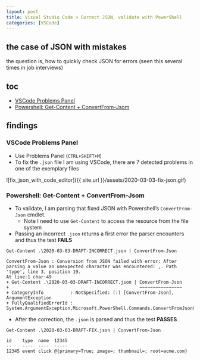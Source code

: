 ```yaml
---
layout: post
title: Visual Studio Code > Correct JSON, validate with PowerShell
categories: [VSCode]
---
```

## the case	of JSON with mistakes
the question is, how to quickly check JSON for errors (seen this several times in job interviews)

## toc
<!-- TOC -->

- [VSCode Problems Panel](#vscode-problems-panel)
- [Powershell: Get-Content + ConvertFrom-Jsom](#powershell-get-content--convertfrom-jsom)

<!-- /TOC -->

## findings
### VSCode Problems Panel
* Use Problems Panel (`CTRL+SHIFT+M`)
* To fix the `.json` file I am using VSCode, there are 7 detected problems in one of the exemplary files

![fix_json_with_code_editor]({{ site.url }}/assets/2020-03-03-fix-json.gif)


### Powershell: Get-Content + ConvertFrom-Jsom
* To validate, I am parsing that fixed JSON with Powershell’s `ConvertFrom-Json` cmdlet. 
    * Note I need to use `Get-Content` to access the resource from the file system
* Passing an incorrect `.json` returns a first error the parser encounters and thus the test **FAILS**

```
Get-Content .\2020-03-03-DRAFT-INCORRECT.json | ConvertFrom-Json 
             
ConvertFrom-Json : Conversion from JSON failed with error: After parsing a value an unexpected character was encountered: ‚. Path 'type', line 3, position 19.
At line:1 char:49
+ Get-Content .\2020-03-03-DRAFT-INCORRECT.json | ConvertFrom-Json
+                                                 ~~~~~~~~~~~~~~~~
+ CategoryInfo          : NotSpecified: (:) [ConvertFrom-Json], ArgumentException
+ FullyQualifiedErrorId : System.ArgumentException,Microsoft.PowerShell.Commands.ConvertFromJsonCommand
```

* After the correction, the `.json` is parsed and thus the test **PASSES**
    
```
Get-Content .\2020-03-03-DRAFT-FIX.json | ConvertFrom-Json

id    type  name  12345
--    ----  ----  -----
12345 event click @{primary=True; image=; thumbnail=; root=acme.com}
```